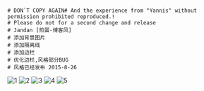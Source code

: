 ``` stylus

# DON`T COPY AGAIN# And the experience from "Yannis" without permission prohibited reproduced.!
# Please do not for a second change and release
# Jandan [煎蛋-博客风]
# 添加背景图片
# 添加隔离线
# 添加边栏
# 优化边栏,风格部分BUG
# 风格已经发布 2015-8-26

```


![1]
![2]
![3]
![4]
![5]


  [1]:https://raw.githubusercontent.com/yannisme/styles/%E6%95%88%E6%9E%9C%E5%9B%BE%26%E5%9B%BE%E7%89%87/Yannis.!%20-%20Powered%20by%20Discuz!.png
  [2]:https://raw.githubusercontent.com/yannisme/styles/%E6%95%88%E6%9E%9C%E5%9B%BE%26%E5%9B%BE%E7%89%87/%E5%BB%BA%E7%AB%99%E7%BB%8F%E9%AA%8C%20-%20Yannis.!%20-%20Powered%20by%20Discuz!.png
  [3]:https://raw.githubusercontent.com/yannisme/styles/%E6%95%88%E6%9E%9C%E5%9B%BE%26%E5%9B%BE%E7%89%87/%E7%BB%99%E4%BD%A0%E5%B8%96%E5%AD%90%E9%A1%BA%E5%BA%8F%E6%8D%A2%E4%B8%AA%E5%A5%BD%E7%9C%8B%E7%9A%84%E5%90%8D%E7%A7%B0%20-%20%E5%BB%BA%E7%AB%99%E7%BB%8F%E9%AA%8C%20-%20Discuz!%20Board%20-%20Powered%20by%20Discuz!.png
  [4]:https://raw.githubusercontent.com/yannisme/styles/%E6%95%88%E6%9E%9C%E5%9B%BE%26%E5%9B%BE%E7%89%87/Jandan%20%5B%E7%85%8E%E8%9B%8B-%E5%8D%9A%E5%AE%A2%E9%A3%8E%5D%20%E9%A3%8E%E6%A0%BC%E9%80%9A%E7%9F%A5%20-%20%E7%AB%99%E9%95%BF%E4%BA%A4%E6%B5%81%20-%20Yannis.!%20-%20Powered%20by%20Discuz!.png
  [5]:https://raw.githubusercontent.com/yannisme/styles/%E6%95%88%E6%9E%9C%E5%9B%BE%26%E5%9B%BE%E7%89%87/23f7e5b9baa03ab2.png
